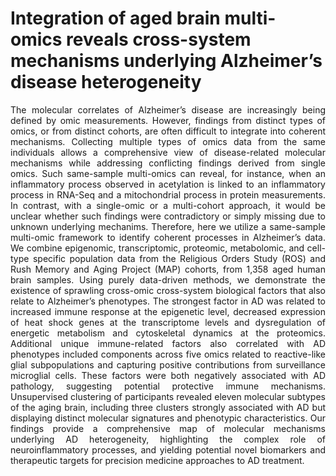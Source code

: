 # Integration of aged brain multi-omics reveals cross-system mechanisms underlying Alzheimer’s disease heterogeneity

<p align="justify"> The molecular correlates of Alzheimer’s disease are increasingly being defined by omic measurements. However, findings from distinct types of omics, or from distinct cohorts, are often difficult to integrate into coherent mechanisms. Collecting multiple types of omics data from the same individuals allows a comprehensive view of disease-related molecular mechanisms while addressing conflicting findings derived from single omics. Such same-sample multi-omics can reveal, for instance, when an inflammatory process observed in acetylation is linked to an inflammatory process in RNA-Seq and a mitochondrial process in protein measurements. In contrast, with a single-omic or a multi-cohort approach, it would be unclear whether such findings were contradictory or simply missing due to unknown underlying mechanims. Therefore, here we utilize a same-sample multi-omic framework to identify coherent processes in Alzheimer’s data. We combine epigenomic, transcriptomic, proteomic, metabolomic, and cell-type specific population data from the Religious Orders Study (ROS) and Rush Memory and Aging Project (MAP) cohorts, from 1,358 aged human brain samples. Using purely data-driven methods, we demonstrate the existence of sprawling cross-omic cross-system biological factors that also relate to Alzheimer’s phenotypes. The strongest factor in AD was related to increased immune response at the epigenetic level, decreased expression of heat shock genes at the transcriptome levels and dysregulation of energetic metabolism and cytoskeletal dynamics at the proteomics. Additional unique immune-related factors also correlated with AD phenotypes included components across five omics related to reactive-like glial subpopulations and capturing positive contributions from surveillance microglial cells. These factors were both negatively associated with AD pathology, suggesting potential protective immune mechanisms. Unsupervised clustering of participants revealed eleven molecular subtypes of the aging brain, including three clusters strongly associated with AD but displaying distinct molecular signatures and phenotypic characteristics. Our findings provide a comprehensive map of molecular mechanisms underlying AD heterogeneity, highlighting the complex role of neuroinflammatory processes, and yielding potential novel biomarkers and therapeutic targets for precision medicine approaches to AD treatment. </p>
